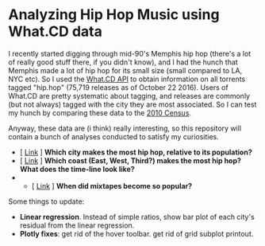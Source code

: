 # Analyzing Hip Hop Music using What.CD data

I recently started digging through mid-90's Memphis hip hop (there's a lot of really good stuff there, if you didn't know), and I had the hunch that Memphis made a lot of hip hop for its small size (small compared to LA, NYC etc). So I used the [What.CD API](https://github.com/WhatCD/Gazelle/wiki/JSON-API-Documentation) to obtain information on all torrents tagged "hip.hop" (75,719 releases as of October 22 2016). Users of What.CD are pretty systematic about tagging, and releases are commonly (but not always) tagged with the city they are most associated. So I can test my hunch by comparing these data to the [2010 Census](https://en.wikipedia.org/wiki/List_of_United_States_cities_by_population).

Anyway, these data are (i think) really interesting, so this repository will contain a bunch of analyses conducted to satisfy my curiosities. 

- [ [Link](http://nbviewer.jupyter.org/github/nolanbconaway/hip.hop.data/blob/master/hiphop-per-person.ipynb) ] **Which city makes the most hip hop, relative to its population?** 
- [ [Link](http://nbviewer.jupyter.org/github/nolanbconaway/hip.hop.data/blob/master/coastal-timeline.ipynb) ] **Which coast (East, West, Third?) makes the most hip hop? What does the time-line look like?** 
- - [ [Link](http://nbviewer.jupyter.org/github/nolanbconaway/hip.hop.data/blob/master/mixtape-versus-album.ipynb) ] **When did mixtapes become so popular?** 

Some things to update:

- **Linear regression**. Instead of simple ratios, show bar plot of each city's residual from the linear regression.
- **Plotly fixes**: get rid of the hover toolbar. get rid of grid subplot printout.